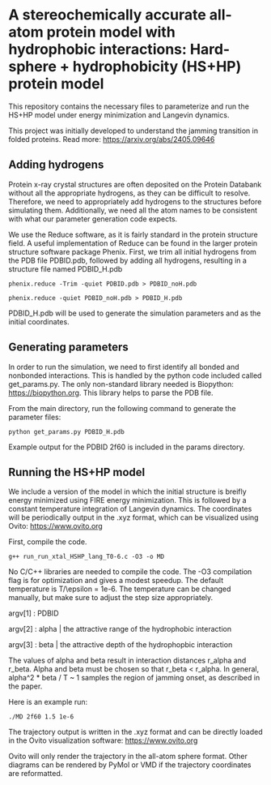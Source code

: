 # A stereochemically accurate all-atom protein model with hydrophobic interactions: Hard-sphere + hydrophobicity (HS+HP) protein model

This repository contains the necessary files to parameterize and run the HS+HP model under energy minimization and Langevin dynamics.

This project was initially developed to understand the jamming transition in folded proteins. Read more: https://arxiv.org/abs/2405.09646

## Adding hydrogens
Protein x-ray crystal structures are often deposited on the Protein Databank without all the appropriate hydrogens, as they can be difficult to resolve. Therefore, we need to appropriately add hydrogens to the structures before simulating them. Additionally, we need all the atom names to be consistent with what our parameter generation code expects. 

We use the Reduce software, as it is fairly standard in the protein structure field. A useful implementation of Reduce can be found in the larger protein structure software package Phenix. First, we trim all initial hydrogens from the PDB file PDBID.pdb, followed by adding all hydrogens, resulting in a structure file named PDBID_H.pdb
```
phenix.reduce -Trim -quiet PDBID.pdb > PDBID_noH.pdb

phenix.reduce -quiet PDBID_noH.pdb > PDBID_H.pdb
```
PDBID_H.pdb will be used to generate the simulation parameters and as the initial coordinates.

## Generating parameters

In order to run the simulation, we need to first identify all bonded and nonbonded interactions. This is handled by the python code included called get_params.py. The only non-standard library needed is Biopython: https://biopython.org. This library helps to parse the PDB file.

From the main directory, run the following command to generate the parameter files:
```
python get_params.py PDBID_H.pdb
```
Example output for the PDBID 2f60 is included in the params directory.


## Running the HS+HP model
We include a version of the model in which the initial structure is breifly energy minimized using FIRE energy minimization. This is followed by a constant temperature integration of Langevin dynamics. The coordinates will be periodically output in the .xyz format, which can be visualized using Ovito: https://www.ovito.org

First, compile the code.
```
g++ run_run_xtal_HSHP_lang_T0-6.c -O3 -o MD
```
No C/C++ libraries are needed to compile the code. The -O3 compilation flag is for optimization and gives a modest speedup. The default temperature is T/\epsilon = 1e-6. The temperature can be changed manually, but make sure to adjust the step size appropriately.

argv[1] : PDBID

argv[2] : alpha | the attractive range of the hydrophobic interaction

argv[3] : beta | the attractive depth of the hydrophopbic interaction

The values of alpha and beta result in interaction distances r_alpha and r_beta. Alpha and beta must be chosen so that r_beta < r_alpha. In general, alpha^2 * beta / T ~ 1 samples the region of jamming onset, as described in the paper.

Here is an example run:
```
./MD 2f60 1.5 1e-6
```
The trajectory output is written in the .xyz format and can be directly loaded in the Ovito visualization software: https://www.ovito.org

Ovito will only render the trajectory in the all-atom sphere format. Other diagrams can be rendered by PyMol or VMD if the trajectory coordinates are reformatted.
